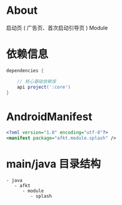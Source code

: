 
# About

启动页 ( 广告页、首次启动引导页 ) Module

# 依赖信息

```groovy
dependencies {

    // 核心基础依赖库
    api project(':core')
}
```

# AndroidManifest

```xml
<?xml version="1.0" encoding="utf-8"?>
<manifest package="afkt.module.splash" />
```

# main/java 目录结构

```
- java                           
   - afkt                        
      - module                   
         - splash                
```
